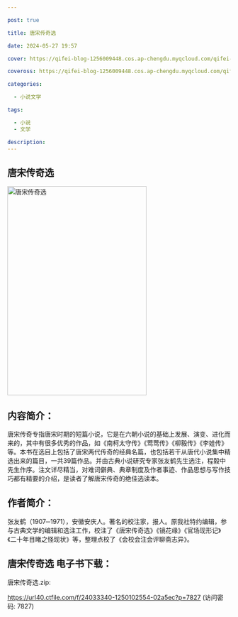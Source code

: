 ```yaml
---

post: true

title: 唐宋传奇选

date: 2024-05-27 19:57

cover: https://qifei-blog-1256009448.cos.ap-chengdu.myqcloud.com/qifei-blog/661e4a3a0ea9cb1403544079.jpg

coveross: https://qifei-blog-1256009448.cos.ap-chengdu.myqcloud.com/qifei-blog/661e4a3a0ea9cb1403544079.jpg

categories:

  - 小说文学

tags:

  - 小说
  - 文学

description:
---
```


## 唐宋传奇选
<img alt="唐宋传奇选 " class="aligncenter loading" data-was-processed="true" decoding="async" fetchpriority="high" height="471" src="https://qifei-blog-1256009448.cos.ap-chengdu.myqcloud.com/qifei-blog/661e4a3a0ea9cb1403544079.jpg" style="cursor: zoom-in;" width="314"/>

## 内容简介：

唐宋传奇专指唐宋时期的短篇小说，它是在六朝小说的基础上发展、演变、进化而来的，其中有很多优秀的作品，如《南柯太守传》《莺莺传》《柳毅传》《李娃传》等。本书在选目上包括了唐宋两代传奇的经典名篇，也包括若干从唐代小说集中精选出来的篇目，一共39篇作品。并由古典小说研究专家张友鹤先生选注，程毅中先生作序。注文详尽精当，对难词僻典、典章制度及作者事迹、作品思想与写作技巧都有精要的介绍，是读者了解唐宋传奇的绝佳选读本。

## 作者简介：

张友鹤（1907─1971），安徽安庆人。著名的校注家，报人。原我社特约编辑，参与古典文学的编辑和选注工作，校注了《唐宋传奇选》《镜花缘》《官场现形记》《二十年目睹之怪现状》等，整理点校了《会校会注会评聊斋志异》。

## 唐宋传奇选 电子书下载：
唐宋传奇选.zip: 

https://url40.ctfile.com/f/24033340-1250102554-02a5ec?p=7827 (访问密码: 7827)
